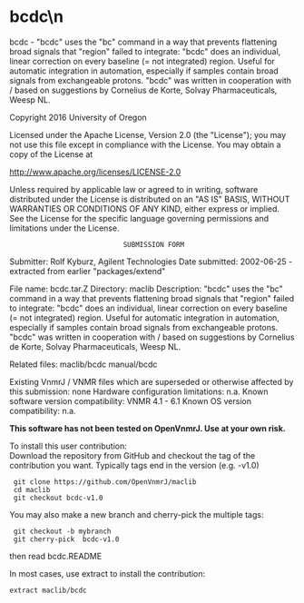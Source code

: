 # bcdc\n
 bcdc - "bcdc" uses the "bc" command in a way that prevents flattening
 broad signals that "region" failed to integrate: "bcdc" does an
 individual, linear correction on every baseline (= not integrated)
 region. Useful for automatic integration in automation, especially
 if samples contain broad signals from exchangeable protons. "bcdc"
 was written in cooperation with / based on suggestions by Cornelius
 de Korte, Solvay Pharmaceuticals, Weesp NL.

 Copyright 2016 University of Oregon

 Licensed under the Apache License, Version 2.0 (the "License");
 you may not use this file except in compliance with the License.
 You may obtain a copy of the License at

   http://www.apache.org/licenses/LICENSE-2.0

 Unless required by applicable law or agreed to in writing, software
 distributed under the License is distributed on an "AS IS" BASIS,
 WITHOUT WARRANTIES OR CONDITIONS OF ANY KIND, either express or implied.
 See the License for the specific language governing permissions and
 limitations under the License.

                                SUBMISSION FORM

Submitter:      Rolf Kyburz, Agilent Technologies
Date submitted: 2002-06-25 - extracted from earlier "packages/extend"

File name:      bcdc.tar.Z
Directory:      maclib
Description:    "bcdc" uses the "bc" command in a way that prevents flattening
                broad signals that "region" failed to integrate: "bcdc" does
                an individual, linear correction on every baseline (= not
                integrated) region. Useful for automatic integration in
                automation, especially if samples contain broad signals from
                exchangeable protons.
                "bcdc" was written in cooperation with / based on suggestions
                by Cornelius de Korte, Solvay Pharmaceuticals, Weesp NL.

Related files:  maclib/bcdc     manual/bcdc

Existing VnmrJ / VNMR files which are superseded or
otherwise affected by this submission:  none
Hardware configuration limitations:     n.a.
Known software version compatibility:   VNMR 4.1 - 6.1
Known OS version compatibility:         n.a.

**This software has not been tested on OpenVnmrJ. Use at your own risk.**

To install this user contribution:  
Download the repository from GitHub and checkout the tag of the contribution you want.
Typically tags end in the version (e.g. -v1.0)

     git clone https://github.com/OpenVnmrJ/maclib  
     cd maclib  
     git checkout bcdc-v1.0


You may also make a new branch and cherry-pick the multiple tags:  

     git checkout -b mybranch
     git cherry-pick  bcdc-v1.0

then read bcdc.README   

In most cases, use extract to install the contribution:  

    extract maclib/bcdc